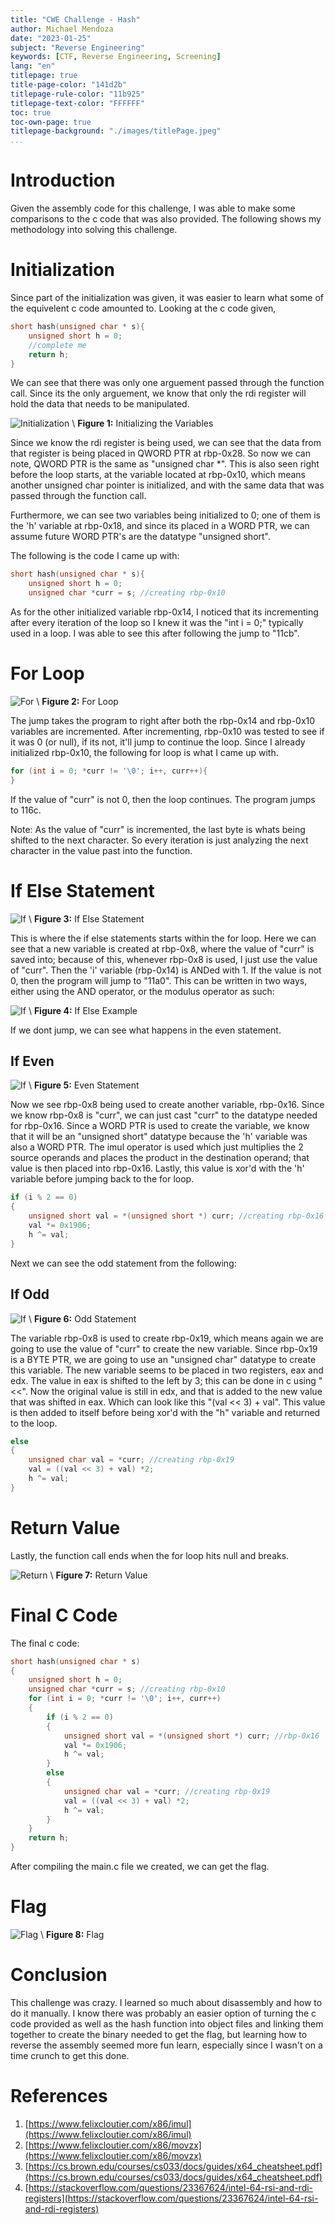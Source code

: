 ```yaml
---
title: "CWE Challenge - Hash"
author: Michael Mendoza
date: "2023-01-25"
subject: "Reverse Engineering"
keywords: [CTF, Reverse Engineering, Screening]
lang: "en"
titlepage: true
title-page-color: "141d2b"
titlepage-rule-color: "11b925"
titlepage-text-color: "FFFFFF"
toc: true
toc-own-page: true
titlepage-background: "./images/titlePage.jpeg"
...
```


# Introduction

Given the assembly code for this challenge, I was able to make some comparisons to the c code that was also provided. The following shows my methodology into solving this challenge.

# Initialization

Since part of the initialization was given, it was easier to learn what some of the equivelent c code amounted to. Looking at the c code given,

```c
short hash(unsigned char * s){
	unsigned short h = 0;
	//complete me
	return h;
}
```
We can see that there was only one arguement passed through the function call. Since its the only arguement, we know that only the rdi register will hold the data that needs to be manipulated. 
 
![Initialization](./images/initialization.png)
\ **Figure 1:** Initializing the Variables

Since we know the rdi register is being used, we can see that the data from that register is being placed in QWORD PTR at rbp-0x28. So now we can note, QWORD PTR is the same as "unsigned char *". This is also seen right before the loop starts, at the variable located at rbp-0x10, which means another unsigned char pointer is initialized, and with the same data that was passed through the function call. 

Furthermore, we can see two variables being initialized to 0; one of them is the 'h' variable at rbp-0x18, and since its placed in a WORD PTR, we can assume future WORD PTR's are the datatype "unsigned short". 

The following is the code I came up with: 

```c
short hash(unsigned char * s){
    unsigned short h = 0;
    unsigned char *curr = s; //creating rbp-0x10
```

As for the other initialized variable rbp-0x14, I noticed that its incrementing after every iteration of the loop so I knew it was the "int i = 0;" typically used in a loop. I was able to see this after following the jump to "11cb". 

# For Loop

![For](./images/forLoop.png)
\ **Figure 2:** For Loop

The jump takes the program to right after both the rbp-0x14 and rbp-0x10 variables are incremented. After incrementing, rbp-0x10 was tested to see if it was 0 (or null), if its not, it'll jump to continue the loop. Since I already initialized rbp-0x10, the following for loop is what I came up with.

```c
for (int i = 0; *curr != '\0'; i++, curr++){
}
```

If the value of "curr" is not 0, then the loop continues. The program jumps to 116c.

Note: As the value of "curr" is incremented, the last byte is whats being shifted to the next character. So every iteration is just analyzing the next character in the value past into the function.


# If Else Statement

![If](./images/ifElseStatement.png)
\ **Figure 3:** If Else Statement

This is where the if else statements starts within the for loop. Here we can see that a new variable is created at rbp-0x8, where the value of "curr" is saved into; because of this, whenever rbp-0x8 is used, I just use the value of "curr". Then the 'i' variable (rbp-0x14) is ANDed with 1. If the value is not 0, then the program will jump to "11a0". This can be written in two ways, either using the AND operator, or the modulus operator as such:

![If](./images/ifElseExample.png)
\ **Figure 4:** If Else Example

If we dont jump, we can see what happens in the even statement.

## If Even

![If](./images/even.png)
\ **Figure 5:** Even Statement

Now we see rbp-0x8 being used to create another variable, rbp-0x16. Since we know rbp-0x8 is "curr", we can just cast "curr" to the datatype needed for rbp-0x16. Since a WORD PTR is used to create the variable, we know that it will be an "unsigned short" datatype because the 'h' variable was also a WORD PTR. The imul operator is used which just multiplies the 2 source operands and places the product in the destination operand; that value is then placed into rbp-0x16. Lastly, this value is xor'd with the 'h' variable before jumping back to the for loop. 

```c
if (i % 2 == 0) 
{
	unsigned short val = *(unsigned short *) curr; //creating rbp-0x16
	val *= 0x1906;
	h ^= val;
}    
```

Next we can see the odd statement from the following:

## If Odd

![If](./images/oddStatement.png)
\ **Figure 6:** Odd Statement

The variable rbp-0x8 is used to create rbp-0x19, which means again we are going to use the value of "curr" to create the new variable. Since rbp-0x19 is a BYTE PTR, we are going to use an "unsigned char" datatype to create this variable. The new variable seems to be placed in two registers, eax and edx. The value in eax is shifted to the left by 3; this can be done in c using "<<". Now the original value is still in edx, and that is added to the new value that was shifted in eax. Which can look like this "(val << 3) + val". This value is then added to itself before being xor'd with the "h" variable and returned to the loop.

```c
else 
{
	unsigned char val = *curr; //creating rbp-0x19
	val = ((val << 3) + val) *2;
	h ^= val;
}
```

# Return Value

Lastly, the function call ends when the for loop hits null and breaks.

![Return](./images/return.png)
\ **Figure 7:** Return Value

# Final C Code

The final c code:

```c
short hash(unsigned char * s)
{
	unsigned short h = 0;
	unsigned char *curr = s; //creating rbp-0x10
	for (int i = 0; *curr != '\0'; i++, curr++)
	{
		if (i % 2 == 0) 
		{
			unsigned short val = *(unsigned short *) curr; //rbp-0x16
			val *= 0x1906;
			h ^= val;
		} 
		else 
		{
			unsigned char val = *curr; //creating rbp-0x19
			val = ((val << 3) + val) *2;
			h ^= val;
		}
	}
	return h;
}
```

After compiling the main.c file we created, we can get the flag.

# Flag

![Flag](./images/flag.png)
\ **Figure 8:** Flag

# Conclusion

This challenge was crazy. I learned so much about disassembly and how to do it manually. I know there was probably an easier option of turning the c code provided as well as the hash function into object files and linking them together to create the binary needed to get the flag, but learning how to reverse the assembly seemed more fun learn, especially since I wasn't on a time crunch to get this done. 

# References

1. [https://www.felixcloutier.com/x86/imul](https://www.felixcloutier.com/x86/imul)
2. [https://www.felixcloutier.com/x86/movzx](https://www.felixcloutier.com/x86/movzx)
3. [https://cs.brown.edu/courses/cs033/docs/guides/x64_cheatsheet.pdf](https://cs.brown.edu/courses/cs033/docs/guides/x64_cheatsheet.pdf)
4. [https://stackoverflow.com/questions/23367624/intel-64-rsi-and-rdi-registers](https://stackoverflow.com/questions/23367624/intel-64-rsi-and-rdi-registers)
